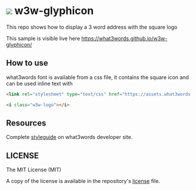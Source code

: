 # <image src="https://what3words.com/assets/images/w3w_square_red.png">&nbsp;w3w-glyphicon

This repo shows how to display a 3 word address with the square logo

This sample is visible live here https://what3words.github.io/w3w-glyphicon/

## How to use

what3words font is available from a css file, it contains the square icon and can be used inline text with
```html
<link rel="stylesheet" type="text/css" href="https://assets.what3words.com/css/w3w-glyphicon.css" />

<i class="w3w-logo"></i>
```

## Resources

Complete [styleguide](http://developer.what3words.com/styleguide/) on  what3words developer site.

## LICENSE

The MIT License (MIT)

A copy of the license is available in the repository's [license](LICENSE) file.
